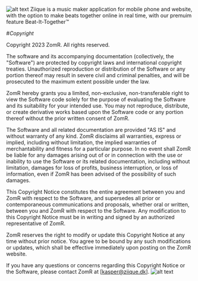 ![alt text](https://ziique.dk/assets/ZiiQue-Logo.png)
Ziique is a music maker application for mobile phone and website, with the option to make beats together online in real time, with our premuim feature Beat-It-Together™

#*Copyright*

Copyright 2023 ZomR. All rights reserved.

The software and its accompanying documentation (collectively, the "Software") are protected by copyright laws and international copyright treaties. Unauthorized reproduction or distribution of the Software or any portion thereof may result in severe civil and criminal penalties, and will be prosecuted to the maximum extent possible under the law.

ZomR hereby grants you a limited, non-exclusive, non-transferable right to view the Software code solely for the purpose of evaluating the Software and its suitability for your intended use. You may not reproduce, distribute, or create derivative works based upon the Software code or any portion thereof without the prior written consent of ZomR.

The Software and all related documentation are provided "AS IS" and without warranty of any kind. ZomR disclaims all warranties, express or implied, including without limitation, the implied warranties of merchantability and fitness for a particular purpose. In no event shall ZomR be liable for any damages arising out of or in connection with the use or inability to use the Software or its related documentation, including without limitation, damages for loss of profits, business interruption, or loss of information, even if ZomR has been advised of the possibility of such damages.

This Copyright Notice constitutes the entire agreement between you and ZomR with respect to the Software, and supersedes all prior or contemporaneous communications and proposals, whether oral or written, between you and ZomR with respect to the Software. Any modification to this Copyright Notice must be in writing and signed by an authorized representative of ZomR.

ZomR reserves the right to modify or update this Copyright Notice at any time without prior notice. You agree to be bound by any such modifications or updates, which shall be effective immediately upon posting on the ZomR website.

If you have any questions or concerns regarding this Copyright Notice or the Software, please contact ZomR at [kasper@ziique.dk].
![alt text](https://ziique.dk/assets/madebyzomr.png)

